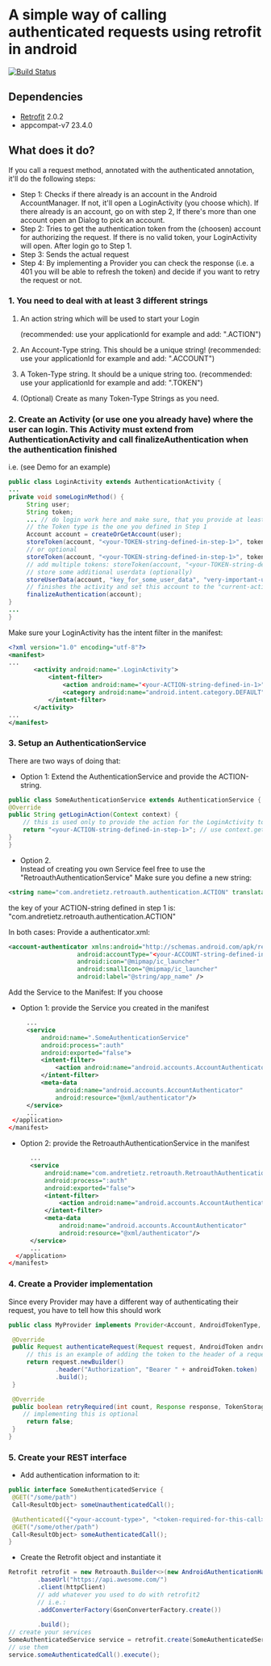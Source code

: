# A simple way of calling authenticated requests using retrofit in android
[![Build Status](https://travis-ci.org/andretietz/retroauth.svg?branch=master)](https://travis-ci.org/andretietz/retroauth)
## Dependencies
* [Retrofit](https://github.com/square/retrofit) 2.0.2
* appcompat-v7 23.4.0

## What does it do?
If you call a request method, annotated with the authenticated annotation, it'll do the following steps:
* Step 1: Checks if there already is an account in the Android AccountManager. If not, it'll open a LoginActivity (you choose which). If there already is an account, go on with step 2, If there's more than one account open an Dialog to pick an account.
* Step 2: Tries to get the authentication token from the (choosen) account for authorizing the request. If there is no valid token, your LoginActivity will open. After login go to Step 1.
* Step 3: Sends the actual request
* Step 4: By implementing a Provider you can check the response (i.e. a 401 you will be able to refresh the token) and decide if you want to retry the request or not.

### 1. You need to deal with at least 3 different strings
1. An action string which will be used to start your Login 
   
    (recommended: use your applicationId for example and add: ".ACTION")
2. An Account-Type string. This should be a unique string! 
    (recommended: use your applicationId for example and add: ".ACCOUNT")
3. A Token-Type string. It should be a unique string too. 
    (recommended: use your applicationId for example and add: ".TOKEN")
4. (Optional) Create as many Token-Type Strings as you need.
 
### 2. Create an Activity (or use one you already have) where the user can login. This Activity must extend from AuthenticationActivity and call finalizeAuthentication when the authentication finished
 i.e. (see Demo for an example)
 
```java
public class LoginActivity extends AuthenticationActivity {
...
private void someLoginMethod() {
     String user;
     String token;
     ... // do login work here and make sure, that you provide at least a user and a token String
     // the Token type is the one you defined in Step 1
     Account account = createOrGetAccount(user);
     storeToken(account, "<your-TOKEN-string-defined-in-step-1>", token);
     // or optional
     storeToken(account, "<your-TOKEN-string-defined-in-step-1>", token, refreshToken);
     // add multiple tokens: storeToken(account, "<your-TOKEN-string-defined-in-step-X>", token2);
     // store some additional userdata (optionally)
     storeUserData(account, "key_for_some_user_data", "very-important-userdata");
     // finishes the activity and set this account to the "current-active" one
     finalizeAuthentication(account);
}
...
}
```
 Make sure your LoginActivity has the intent filter in the manifest:
 ```xml
 <?xml version="1.0" encoding="utf-8"?>
 <manifest>
 ...
        <activity android:name=".LoginActivity">
            <intent-filter>
                <action android:name="<your-ACTION-string-defined-in-1>"/>
                <category android:name="android.intent.category.DEFAULT"/>
            </intent-filter>
        </activity>
 ...
 </manifest>
 ```
### 3. Setup an AuthenticationService
There are two ways of doing that:
 
* Option 1:
Extend the AuthenticationService and provide the ACTION-string.
 
```java
public class SomeAuthenticationService extends AuthenticationService {
@Override
public String getLoginAction(Context context) {
    // this is used only to provide the action for the LoginActivity to open
    return "<your-ACTION-string-defined-in-step-1>"; // use context.getString instead if you like
}
}
```
* Option 2.  
Instead of creating you own Service feel free to use the "RetroauthAuthenticationService"
Make sure you define a new string:
```xml
<string name="com.andretietz.retroauth.authentication.ACTION" translatable="false"><your-ACTION-string-defined-in-step-1></string>
```
the key of your ACTION-string defined in step 1 is: "com.andretietz.retroauth.authentication.ACTION"
 
In both cases:
Provide a authenticator.xml:
```xml
<account-authenticator xmlns:android="http://schemas.android.com/apk/res/android"
                   android:accountType="<your-ACCOUNT-string-defined-in-step-1>"
                   android:icon="@mipmap/ic_launcher"
                   android:smallIcon="@mipmap/ic_launcher"
                   android:label="@string/app_name" />
```
 
Add the Service to the Manifest:
If you choose

* Option 1: provide the Service you created in the manifest
```xml
     ...
     <service
         android:name=".SomeAuthenticationService"
         android:process=":auth"
         android:exported="false">
         <intent-filter>
             <action android:name="android.accounts.AccountAuthenticator"/>
         </intent-filter>
         <meta-data
             android:name="android.accounts.AccountAuthenticator"
             android:resource="@xml/authenticator"/>
     </service>
     ...
 </application>
</manifest>
```
* Option 2: provide the RetroauthAuthenticationService in the manifest
```xml
      ...
      <service
          android:name="com.andretietz.retroauth.RetroauthAuthenticationService"
          android:process=":auth"
          android:exported="false">
          <intent-filter>
              <action android:name="android.accounts.AccountAuthenticator"/>
          </intent-filter>
          <meta-data
              android:name="android.accounts.AccountAuthenticator"
              android:resource="@xml/authenticator"/>
      </service>
      ...
  </application>
</manifest>
```
### 4. Create a Provider implementation
Since every Provider may have a different way of authenticating their request, you have to tell how this should work
 
```java
public class MyProvider implements Provider<Account, AndroidTokenType, AndroidToken> {

 @Override
 public Request authenticateRequest(Request request, AndroidToken androidToken) {
     // this is an example of adding the token to the header of a request 
     return request.newBuilder()
             .header("Authorization", "Bearer " + androidToken.token)
             .build();
 }

 @Override
 public boolean retryRequired(int count, Response response, TokenStorage<Account, AndroidTokenType, AndroidToken> tokenStorage, Account account, AndroidTokenType androidTokenType, AndroidToken androidToken) {
    // implementing this is optional
     return false;
 }
}
```
 
### 5. Create your REST interface
 * Add authentication information to it:
 
```java
public interface SomeAuthenticatedService {
 @GET("/some/path")
 Call<ResultObject> someUnauthenticatedCall();

 @Authenticated({"<your-account-type>", "<token-required-for-this-call>"})
 @GET("/some/other/path")
 Call<ResultObject> someAuthenticatedCall();
}
```
 
 * Create the Retrofit object and instantiate it
```java
Retrofit retrofit = new Retroauth.Builder<>(new AndroidAuthenticationHandler(new MyProvider()))
        .baseUrl("https://api.awesome.com/")
        .client(httpClient)
        // add whatever you used to do with retrofit2
        // i.e.:
        .addConverterFactory(GsonConverterFactory.create())
        
        .build();
// create your services
SomeAuthenticatedService service = retrofit.create(SomeAuthenticatedService.class);
// use them
service.someAuthenticatedCall().execute();
```
